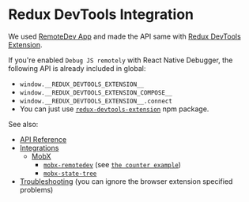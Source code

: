 # Redux DevTools Integration

We used [RemoteDev App](https://github.com/zalmoxisus/remotedev-app) and made the API same with [Redux DevTools Extension](https://github.com/zalmoxisus/redux-devtools-extension).

If you're enabled `Debug JS remotely` with React Native Debugger, the following API is already included in global:

* `window.__REDUX_DEVTOOLS_EXTENSION__`
* `window.__REDUX_DEVTOOLS_EXTENSION_COMPOSE__`
* `window.__REDUX_DEVTOOLS_EXTENSION__.connect`
* You can just use [`redux-devtools-extension`](https://www.npmjs.com/package/redux-devtools-extension) npm package.

See also:

* [API Reference](http://extension.remotedev.io/docs/API/)
* [Integrations](http://extension.remotedev.io/docs/Integrations.html)
  - [MobX](https://github.com/mobxjs/mobx)
    - [`mobx-remotedev`](https://github.com/zalmoxisus/mobx-remotedev) (see [`the counter example`](../examples/counter-with-mobx))
    - [`mobx-state-tree`](https://github.com/mobxjs/mobx-state-tree)
* [Troubleshooting](http://extension.remotedev.io/docs/Troubleshooting.html) (you can ignore the browser extension specified problems)
